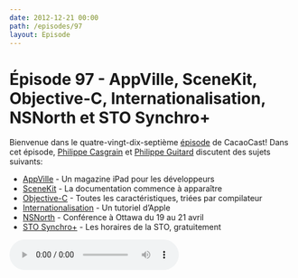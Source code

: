 ```yaml
---
date: 2012-12-21 00:00
path: /episodes/97
layout: Episode
---
```

# Épisode 97 - AppVille, SceneKit, Objective-C, Internationalisation, NSNorth et STO Synchro+
<p>Bienvenue dans le quatre-vingt-dix-septième <a href="https://cacaocast.com/media/cacaocast_97.mp3" title="CacaoCast Episode 97">épisode</a> de CacaoCast! Dans cet épisode, <a href="http://www.twitter.com/philippec" title="Philippe Casgrain sur Twitter">Philippe Casgrain</a> et <a href="http://www.twitter.com/philippeguitard" title="Philippe Guitard sur Twitter">Philippe Guitard</a> discutent des sujets suivants:</p>
<ul><li><a href="http://www.appdesignvault.com/appville/" title="AppVille">AppVille</a> - Un magazine iPad pour les développeurs</li>
<li><a href="http://developer.apple.com/library/mac/navigation/#section=Frameworks&amp;topic=SceneKit" title="SceneKit">SceneKit</a> - La documentation commence à apparaître</li>
<li><a href="https://developer.apple.com/library/ios/#releasenotes/ObjectiveC/ObjCAvailabilityIndex/_index.html" title="Objective-C">Objective-C</a> - Toutes les caractéristiques, triées par compilateur</li>
<li><a href="http://developer.apple.com/library/ios/#referencelibrary/GettingStarted/RoadMapiOS/chapters/InternationalizeYourApp/InternationalizeYourApp/InternationalizeYourApp.html" title="Internationalisation">Internationalisation</a> - Un tutoriel d’Apple</li>
<li><a href="http://nsnorth.ca" title="NSNorth">NSNorth</a> - Conférence à Ottawa du 19 au 21 avril</li>
<li><a href="http://apps.casgrain.com/stosynchro/%20https://itunes.apple.com/ca/app/sto-synchro-plus/id581473712?l=fr&amp;ls=1&amp;mt=8" title="STO Synchro+">STO Synchro+</a> - Les horaires de la STO, gratuitement</li>
</ul>
<p><audio controls><source src="https://cacaocast.com/media/cacaocast_97.mp3" type="audio/mpeg"><source src="https://cacaocast.com/media/cacaocast_97.mp3" type="audio/mp4">Votre navigateur ne supporte pas l'élément audio / Your browser does not support the audio element.</audio></p>
